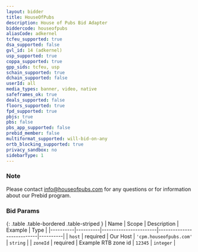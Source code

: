 ```yaml
---
layout: bidder
title: HouseOfPubs
description: House of Pubs Bid Adapter
biddercode: houseofpubs
aliasCode: adkernel
tcfeu_supported: true
dsa_supported: false
gvl_id: 14 (adkernel)
usp_supported: true
coppa_supported: true
gpp_sids: tcfeu, usp
schain_supported: true
dchain_supported: false
userId: all
media_types: banner, video, native
safeframes_ok: true
deals_supported: false
floors_supported: true
fpd_supported: true
pbjs: true
pbs: false
pbs_app_supported: false
prebid_member: false
multiformat_supported: will-bid-on-any
ortb_blocking_supported: true
privacy_sandbox: no
sidebarType: 1
---
```


### Note

Please contact <info@houseofpubs.com> for any questions or for information about our Prebid program.

### Bid Params

{: .table .table-bordered .table-striped }
| Name     | Scope    | Description           | Example                   | Type     |
|----------|----------|-----------------------|---------------------------|----------|
| `host`   | required | Our Host              | `'cpm.houseofpubs.com'`   | `string` |
| `zoneId` | required | Example RTB zone id   |         `12345`         | `integer` |
